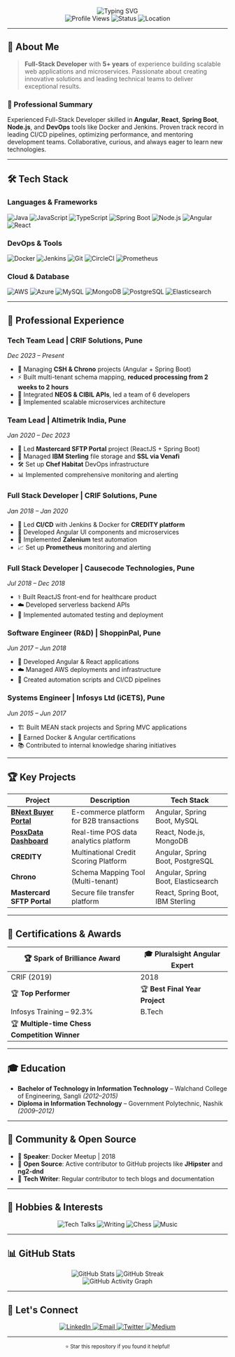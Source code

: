 <div align="center">
  <img src="https://readme-typing-svg.herokuapp.com?font=Fira+Code&weight=500&size=28&pause=1000&color=3B82F6&center=true&vCenter=true&width=435&lines=Hi+%F0%9F%91%8B%2C+I'm+Bhushan+Gadekar;Full-Stack+Developer;5%2B+Years+Experience;Passionate+about+Tech" alt="Typing SVG" />
</div>

<div align="center">
  <img src="https://komarev.com/ghpvc/?username=Bhushan001&style=flat-square&color=3B82F6" alt="Profile Views" />
  <img src="https://img.shields.io/badge/Status-Available%20for%20Opportunities-3B82F6?style=flat-square" alt="Status" />
  <img src="https://img.shields.io/badge/Location-Pune%2C%20India-3B82F6?style=flat-square" alt="Location" />
</div>

---

## 🚀 About Me

> **Full-Stack Developer** with **5+ years** of experience building scalable web applications and microservices. Passionate about creating innovative solutions and leading technical teams to deliver exceptional results.

### 🎯 Professional Summary
Experienced Full-Stack Developer skilled in **Angular**, **React**, **Spring Boot**, **Node.js**, and **DevOps** tools like Docker and Jenkins. Proven track record in leading CI/CD pipelines, optimizing performance, and mentoring development teams. Collaborative, curious, and always eager to learn new technologies.

---

## 🛠️ Tech Stack

### **Languages & Frameworks**
![Java](https://img.shields.io/badge/Java-ED8B00?style=for-the-badge&logo=java&logoColor=white)
![JavaScript](https://img.shields.io/badge/JavaScript-F7DF1E?style=for-the-badge&logo=javascript&logoColor=black)
![TypeScript](https://img.shields.io/badge/TypeScript-007ACC?style=for-the-badge&logo=typescript&logoColor=white)
![Spring Boot](https://img.shields.io/badge/Spring_Boot-6DB33F?style=for-the-badge&logo=spring-boot&logoColor=white)
![Node.js](https://img.shields.io/badge/Node.js-43853D?style=for-the-badge&logo=node.js&logoColor=white)
![Angular](https://img.shields.io/badge/Angular-DD0031?style=for-the-badge&logo=angular&logoColor=white)
![React](https://img.shields.io/badge/React-20232A?style=for-the-badge&logo=react&logoColor=61DAFB)

### **DevOps & Tools**
![Docker](https://img.shields.io/badge/Docker-2496ED?style=for-the-badge&logo=docker&logoColor=white)
![Jenkins](https://img.shields.io/badge/Jenkins-D24939?style=for-the-badge&logo=Jenkins&logoColor=white)
![Git](https://img.shields.io/badge/Git-F05032?style=for-the-badge&logo=git&logoColor=white)
![CircleCI](https://img.shields.io/badge/CircleCI-02303A?style=for-the-badge&logo=circleci&logoColor=white)
![Prometheus](https://img.shields.io/badge/Prometheus-E6522C?style=for-the-badge&logo=Prometheus&logoColor=white)

### **Cloud & Database**
![AWS](https://img.shields.io/badge/AWS-232F3E?style=for-the-badge&logo=amazon-aws&logoColor=white)
![Azure](https://img.shields.io/badge/Azure-0089D6?style=for-the-badge&logo=microsoft-azure&logoColor=white)
![MySQL](https://img.shields.io/badge/MySQL-4479A1?style=for-the-badge&logo=mysql&logoColor=white)
![MongoDB](https://img.shields.io/badge/MongoDB-4EA94B?style=for-the-badge&logo=mongodb&logoColor=white)
![PostgreSQL](https://img.shields.io/badge/PostgreSQL-316192?style=for-the-badge&logo=postgresql&logoColor=white)
![Elasticsearch](https://img.shields.io/badge/Elasticsearch-005571?style=for-the-badge&logo=elasticsearch&logoColor=white)

---

## 💼 Professional Experience

### **Tech Team Lead** | CRIF Solutions, Pune
*Dec 2023 – Present*
- 🎯 Managing **CSH & Chrono** projects (Angular + Spring Boot)
- ⚡ Built multi-tenant schema mapping, **reduced processing from 2 weeks to 2 hours**
- 🔗 Integrated **NEOS & CIBIL APIs**, led a team of 6 developers
- 🚀 Implemented scalable microservices architecture

### **Team Lead** | Altimetrik India, Pune
*Jan 2020 – Dec 2023*
- 🏦 Led **Mastercard SFTP Portal** project (ReactJS + Spring Boot)
- 🔐 Managed **IBM Sterling** file storage and **SSL via Venafi**
- 🛠️ Set up **Chef Habitat** DevOps infrastructure
- 📊 Implemented comprehensive monitoring and alerting

### **Full Stack Developer** | CRIF Solutions, Pune
*Jan 2018 – Jan 2020*
- 🔄 Led **CI/CD** with Jenkins & Docker for **CREDITY platform**
- 🎨 Developed Angular UI components and microservices
- 🤖 Implemented **Zalenium** test automation
- 📈 Set up **Prometheus** monitoring and alerting

### **Full Stack Developer** | Causecode Technologies, Pune
*Jul 2018 – Dec 2018*
- ⚕️ Built ReactJS front-end for healthcare product
- ☁️ Developed serverless backend APIs
- 🔧 Implemented automated testing and deployment

### **Software Engineer (R&D)** | ShoppinPal, Pune
*Jun 2017 – Jun 2018*
- 🛒 Developed Angular & React applications
- ☁️ Managed AWS deployments and infrastructure
- 🤖 Created automation scripts and CI/CD pipelines

### **Systems Engineer** | Infosys Ltd (iCETS), Pune
*Jun 2015 – Jun 2017*
- 🏗️ Built MEAN stack projects and Spring MVC applications
- 🐳 Earned Docker & Angular certifications
- 📚 Contributed to internal knowledge sharing initiatives

---

## 🏆 Key Projects

| Project | Description | Tech Stack |
|---------|-------------|------------|
| **[BNext Buyer Portal](https://app.bnext.in)** | E-commerce platform for B2B transactions | Angular, Spring Boot, MySQL |
| **[PosxData Dashboard](https://posxdata.io)** | Real-time POS data analytics platform | React, Node.js, MongoDB |
| **CREDITY** | Multinational Credit Scoring Platform | Angular, Spring Boot, PostgreSQL |
| **Chrono** | Schema Mapping Tool (Multi-tenant) | Angular, Spring Boot, Elasticsearch |
| **Mastercard SFTP Portal** | Secure file transfer platform | React, Spring Boot, IBM Sterling |

---

## 🏅 Certifications & Awards

<div align="center">

| 🏆 **Spark of Brilliance Award** | 🎓 **Pluralsight Angular Expert** |
|----------------------------------|-----------------------------------|
| CRIF (2019) | 2018 |
| 🏆 **Top Performer** | 🏆 **Best Final Year Project** |
| Infosys Training – 92.3% | B.Tech |
| 🏆 **Multiple-time Chess Competition Winner** | |

</div>

---

## 🎓 Education

- **Bachelor of Technology in Information Technology** – Walchand College of Engineering, Sangli *(2012–2015)*
- **Diploma in Information Technology** – Government Polytechnic, Nashik *(2009–2012)*

---

## 🌟 Community & Open Source

- 🎤 **Speaker**: Docker Meetup | 2018
- 🤝 **Open Source**: Active contributor to GitHub projects like **JHipster** and **ng2-dnd**
- 📝 **Tech Writer**: Regular contributor to tech blogs and documentation

---

## 🎯 Hobbies & Interests

<div align="center">

![Tech Talks](https://img.shields.io/badge/🎬-Tech_Talks-3B82F6?style=for-the-badge)
![Writing](https://img.shields.io/badge/✍️-Tech_Articles-3B82F6?style=for-the-badge)
![Chess](https://img.shields.io/badge/♟️-Playing_Chess-3B82F6?style=for-the-badge)
![Music](https://img.shields.io/badge/🎵-Singing-3B82F6?style=for-the-badge)

</div>

---

## 📊 GitHub Stats

<div align="center">
  <img src="https://github-readme-stats.vercel.app/api?username=Bhushan001&show_icons=true&theme=radical&hide_border=true&bg_color=0D1117&title_color=3B82F6&icon_color=3B82F6&text_color=FFFFFF" alt="GitHub Stats" />
  <img src="https://github-readme-streak-stats.herokuapp.com/?user=Bhushan001&theme=radical&hide_border=true&background=0D1117&stroke=3B82F6&ring=3B82F6&fire=3B82F6&currStreakNum=FFFFFF&currStreakLabel=FFFFFF&sideNums=FFFFFF&sideLabels=FFFFFF&dates=FFFFFF" alt="GitHub Streak" />
</div>

<div align="center">
  <img src="https://github-readme-activity-graph.vercel.app/graph?username=Bhushan001&theme=react-dark&hide_border=true&bg_color=0D1117&color=3B82F6&line=3B82F6&point=FFFFFF" alt="GitHub Activity Graph" />
</div>

---

## 🤝 Let's Connect

<div align="center">
  <a href="https://linkedin.com/in/bhushan-gadekar" target="_blank">
    <img src="https://img.shields.io/badge/LinkedIn-0077B5?style=for-the-badge&logo=linkedin&logoColor=white" alt="LinkedIn" />
  </a>
  <a href="mailto:bhushan.gadekar@example.com" target="_blank">
    <img src="https://img.shields.io/badge/Email-D14836?style=for-the-badge&logo=gmail&logoColor=white" alt="Email" />
  </a>
  <a href="https://twitter.com/bhushan_gadekar" target="_blank">
    <img src="https://img.shields.io/badge/Twitter-1DA1F2?style=for-the-badge&logo=twitter&logoColor=white" alt="Twitter" />
  </a>
  <a href="https://medium.com/@bhushan.gadekar" target="_blank">
    <img src="https://img.shields.io/badge/Medium-12100E?style=for-the-badge&logo=medium&logoColor=white" alt="Medium" />
  </a>
</div>

---

<div align="center">
  <sub>⭐ Star this repository if you found it helpful!</sub>
</div>
